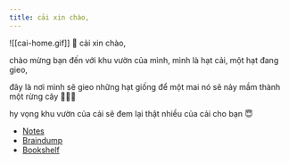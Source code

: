 ```yaml
---
title: cải xin chào,
---
```

![[cai-home.gif]]
🌱 cải xin chào,

chào mừng bạn đến với khu vườn của mình, mình là hạt cải, một hạt đang gieo,

đây là nơi mình sẽ gieo những hạt giống để một mai nó sẽ nảy mầm thành một rừng cây 🎄🌳🎄

hy vọng khu vườn của cải sẽ đem lại thật nhiều của cải cho bạn 😇

- [Notes](/notes/index.md)
- [Braindump](braindump/index.md)
- [Bookshelf](books.md)
